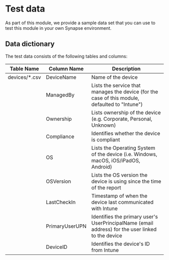 # Test data
As part of this module, we provide a sample data set that you can use to test this module in your own Synapse environment.

## Data dictionary
The test data consists of the following tables and columns:

| Table Name | Column Name | Description |
|-----------|-------------------|-------------|
| devices/\*.csv | DeviceName | Name of the device |
| | ManagedBy | Lists the service that manages the device (for the case of this module, defaulted to "Intune") |
| | Ownership | Lists ownership of the device (e.g. Corporate, Personal, Unknown) |
| | Compliance | Identifies whether the device is compliant |
| | OS | Lists the Operating System of the device (i.e. Windows, macOS, iOS/iPadOS, Android) |
| | OSVersion | Lists the OS version the device is using since the time of the report |
| | LastCheckIn | Timestamp of when the device last communicated with Intune |
| | PrimaryUserUPN | Identifies the primary user's UserPrincipalName (email address) for the user linked to the device |
| | DeviceID | Identifies the device's ID from Intune |

